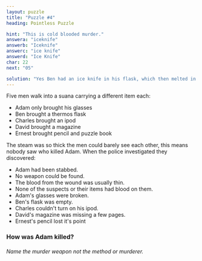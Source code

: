 ```yaml
---
layout: puzzle
title: "Puzzle #4"
heading: Pointless Puzzle

hint: "This is cold blooded murder."
answera: "iceknife"
answerb: "Iceknife"
answerc: "ice knife"
answerd: "Ice Knife"
char: 22
next: "05"

solution: "Yes Ben had an ice knife in his flask, which then melted in the heat of the sauna leaving no evidence...besides the fact that Ben was the only person in the room that could have done it. Yep there were a lot of red herrings in those clues."
---
```

Five men walk into a suana carrying a different item each:

* Adam only brought his glasses
* Ben brought a thermos flask
* Charles brought an ipod
* David brought a magazine
* Ernest brought pencil and puzzle book

The steam was so thick the men could barely see each other, this means nobody saw who killed Adam. When the police investigated they discovered:

* Adam had been stabbed.
* No weapon could be found.
* The blood from the wound was usually thin.
* None of the suspects or their items had blood on them.
* Adam's glasses were broken.
* Ben's flask was empty.
* Charles couldn't turn on his ipod.
* David's magazine was missing a few pages.
* Ernest's pencil lost it's point

<h3>How was Adam killed?</h3>
<h6>Name the murder weapon not the method or murderer.</h6>
